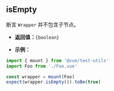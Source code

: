 ## isEmpty

断言 `Wrapper` 并不包含子节点。

- **返回值：**`{boolean}`

- **示例：**

```js
import { mount } from '@vue/test-utils'
import Foo from './Foo.vue'

const wrapper = mount(Foo)
expect(wrapper.isEmpty()).toBe(true)
```
